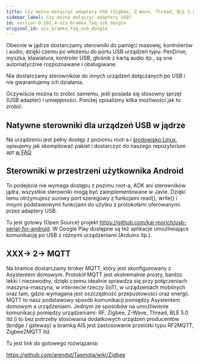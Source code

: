 ```yaml
---
title: Czy można dołączyć adaptery USB (Zigbee, Z-Wave, Thread, BLE 5.0 itd.)?
sidebar_label: Czy można dołączyć adaptery USB?
id: version-0.101.4-ais_bramka_faq_usb_dongle
original_id: ais_bramka_faq_usb_dongle
---
```



Obecnie w jądrze dostarczamy sterowniki do pamięci masowej, kontrolerów i audio, dzięki czemu po włożeniu do portu USB urządzeń typu: PenDrive, myszka, klawiatura, kontroler USB, głośnik z kartą audio itp., są one automatycznie rozpoznawane i obsługiwane.

Nie dostarczamy sterowników do innych urządzeń dołączanych po USB i nie gwarantujemy ich działania.

Oczywiście można to zrobić samemu, jeśli posiada się stosowny sprzęt (USB adapter) i umiejętności. Poniżej opisaliśmy kilka możliwości jak to zrobić.

## Natywne sterowniki dla urządzeń USB w jądrze

Na urządzeniu jest pełny dostęp z poziomu root-a i [środowisko Linux](/AIS-docs/docs/en/ais_gate_faq_package_compile.html#środowisko-linux-a-ktore-mamy-na-urządzeniu), opisujemy jak skompilować pakiet i dostarczyć do naszego repozytorium apt [w FAQ](/AIS-docs/docs/en/ais_gate_faq_package_compile.html#kompilacja-pakietu)


## Sterowniki w przestrzeni użytkownika Android

To podejście nie wymaga dostępu z pozimu root-a, ADK ani sterowników jądra, wszystkie sterowniki mogą być zaimplementowane w Javie. 
Dzięki temu otrzymujesz surowy port szeregowy z funkcjami read(), write() i innymi podstawowymi funkcjami do użytku z protokołami oferowanymi przez adaptery USB.

Tu jest gotowy (Open Source) projekt https://github.com/kai-morich/usb-serial-for-android. W Google Play dostępne są też aplikacje umożliwiające komunikację po USB z różnymi urządzeniami (Arduino itp.).

## XXX-> 2-> MQTT

Na bramce dostarczamy broker MQTT, który jest skonfigurowany z Asystentem domowym. Protokół MQTT jest ekstremalnie prosty, bardzo lekki i niezawodny, dzięki czemu idealnie sprawdza się przy połączeniach maszyna-maszyna, w internecie rzeczy (IoT), w urządzeniach mobilnych oraz tam, gdzie wymagana jest oszczędność przepustowości oraz energii.
MQTT to nasz podstawowy sposób komunikacji pomiędzy Asystentem domowym a urządzeniami. Jednym ze sposobów na umożliwienie komunikacji pomiędzy urządzeniami: RF, Zigbee, Z-Wave, Thread, BLE 5.0 itd.(i to bez potrzeby stosowania dodatkowych urządzeń producentów (bridge / gateway) a bramką AIS jest zastosowanie przelotki typu RF2MQTT, Zigbee2MQTT itd. 

Tu jest link do gotowego rozwiązania:

https://github.com/arendst/Tasmota/wiki/Zigbee

